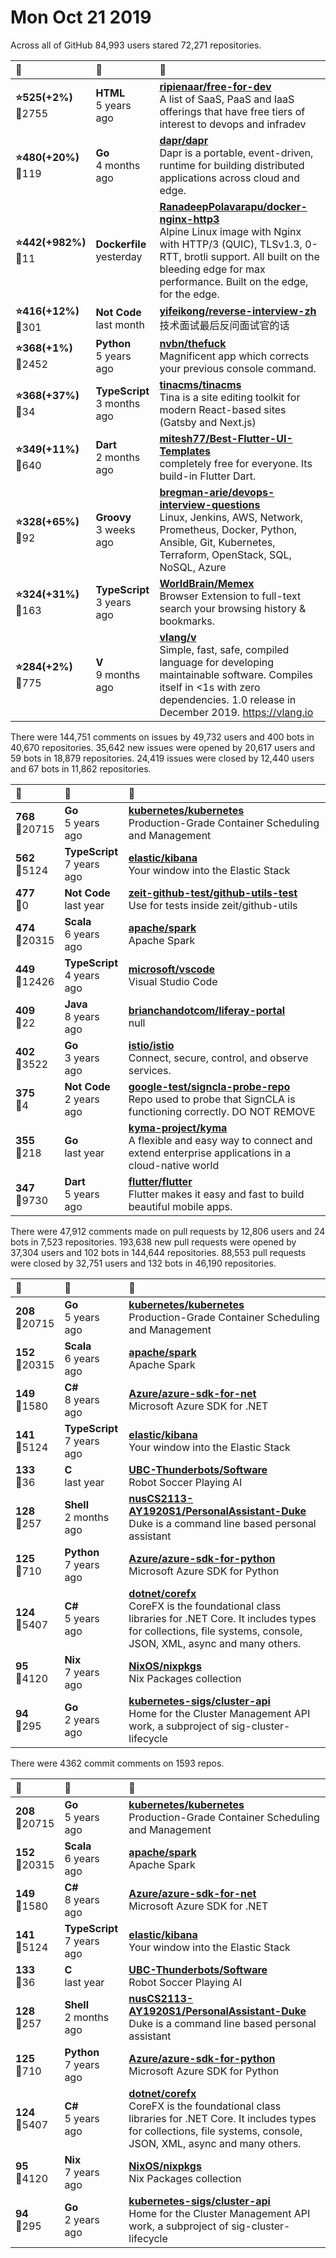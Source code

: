 # Mon Oct 21 2019

Across all of GitHub 84,993 users stared 
72,271 repositories. 

| :page_with_curl: | :calendar: | :page_with_curl: |
| :--- | :--- | :--- |
| **:star:525(+2%)**<br>:twisted_rightwards_arrows:2755 | **HTML**<br>5 years ago | **[ripienaar/free-for-dev](https://github.com/ripienaar/free-for-dev)**<br>A list of SaaS, PaaS and IaaS offerings that have free tiers of interest to devops and infradev |
| **:star:480(+20%)**<br>:twisted_rightwards_arrows:119 | **Go**<br>4 months ago | **[dapr/dapr](https://github.com/dapr/dapr)**<br>Dapr is a portable, event-driven, runtime for building distributed applications across cloud and edge. |
| **:star:442(+982%)**<br>:twisted_rightwards_arrows:11 | **Dockerfile**<br>yesterday | **[RanadeepPolavarapu/docker-nginx-http3](https://github.com/RanadeepPolavarapu/docker-nginx-http3)**<br>Alpine Linux image with Nginx with HTTP/3 (QUIC), TLSv1.3, 0-RTT, brotli support. All built on the bleeding edge for max performance. Built on the edge, for the edge. |
| **:star:416(+12%)**<br>:twisted_rightwards_arrows:301 | **Not Code**<br>last month | **[yifeikong/reverse-interview-zh](https://github.com/yifeikong/reverse-interview-zh)**<br>技术面试最后反问面试官的话 |
| **:star:368(+1%)**<br>:twisted_rightwards_arrows:2452 | **Python**<br>5 years ago | **[nvbn/thefuck](https://github.com/nvbn/thefuck)**<br>Magnificent app which corrects your previous console command. |
| **:star:368(+37%)**<br>:twisted_rightwards_arrows:34 | **TypeScript**<br>3 months ago | **[tinacms/tinacms](https://github.com/tinacms/tinacms)**<br>Tina is a site editing toolkit for modern React-based sites (Gatsby and Next.js) |
| **:star:349(+11%)**<br>:twisted_rightwards_arrows:640 | **Dart**<br>2 months ago | **[mitesh77/Best-Flutter-UI-Templates](https://github.com/mitesh77/Best-Flutter-UI-Templates)**<br>completely free for everyone. Its build-in Flutter Dart. |
| **:star:328(+65%)**<br>:twisted_rightwards_arrows:92 | **Groovy**<br>3 weeks ago | **[bregman-arie/devops-interview-questions](https://github.com/bregman-arie/devops-interview-questions)**<br>Linux, Jenkins, AWS, Network, Prometheus, Docker, Python, Ansible, Git, Kubernetes, Terraform, OpenStack, SQL, NoSQL, Azure |
| **:star:324(+31%)**<br>:twisted_rightwards_arrows:163 | **TypeScript**<br>3 years ago | **[WorldBrain/Memex](https://github.com/WorldBrain/Memex)**<br>Browser Extension to full-text search your browsing history & bookmarks. |
| **:star:284(+2%)**<br>:twisted_rightwards_arrows:775 | **V**<br>9 months ago | **[vlang/v](https://github.com/vlang/v)**<br>Simple, fast, safe, compiled language for developing maintainable software. Compiles itself in <1s with zero dependencies. 1.0 release in December 2019. https://vlang.io |

There were 144,751 comments on issues by 49,732 users and 400 bots in 40,670 repositories.
35,642 new issues were opened by 20,617 users and 59 bots in 18,879 repositories.
24,419 issues were closed by 12,440 users and 67 bots in 11,862 repositories.

| :speech_balloon: | :calendar: | :page_with_curl: |
| :--- | :--- | :--- |
| **768**<br>:twisted_rightwards_arrows:20715 | **Go**<br>5 years ago | **[kubernetes/kubernetes](https://github.com/kubernetes/kubernetes)**<br>Production-Grade Container Scheduling and Management |
| **562**<br>:twisted_rightwards_arrows:5124 | **TypeScript**<br>7 years ago | **[elastic/kibana](https://github.com/elastic/kibana)**<br>Your window into the Elastic Stack |
| **477**<br>:twisted_rightwards_arrows:0 | **Not Code**<br>last year | **[zeit-github-test/github-utils-test](https://github.com/zeit-github-test/github-utils-test)**<br>Use for tests inside zeit/github-utils |
| **474**<br>:twisted_rightwards_arrows:20315 | **Scala**<br>6 years ago | **[apache/spark](https://github.com/apache/spark)**<br>Apache Spark |
| **449**<br>:twisted_rightwards_arrows:12426 | **TypeScript**<br>4 years ago | **[microsoft/vscode](https://github.com/microsoft/vscode)**<br>Visual Studio Code |
| **409**<br>:twisted_rightwards_arrows:22 | **Java**<br>8 years ago | **[brianchandotcom/liferay-portal](https://github.com/brianchandotcom/liferay-portal)**<br>null |
| **402**<br>:twisted_rightwards_arrows:3522 | **Go**<br>3 years ago | **[istio/istio](https://github.com/istio/istio)**<br>Connect, secure, control, and observe services. |
| **375**<br>:twisted_rightwards_arrows:4 | **Not Code**<br>2 years ago | **[google-test/signcla-probe-repo](https://github.com/google-test/signcla-probe-repo)**<br>Repo used to probe that SignCLA is functioning correctly.  DO NOT REMOVE |
| **355**<br>:twisted_rightwards_arrows:218 | **Go**<br>last year | **[kyma-project/kyma](https://github.com/kyma-project/kyma)**<br>A flexible and easy way to connect and extend enterprise applications in a cloud-native world |
| **347**<br>:twisted_rightwards_arrows:9730 | **Dart**<br>5 years ago | **[flutter/flutter](https://github.com/flutter/flutter)**<br>Flutter makes it easy and fast to build beautiful mobile apps. |

There were 47,912 comments made on pull requests by 12,806 users and 24 bots in 7,523 repositories.
193,638 new pull requests were opened by 37,304 users and 102 bots in 144,644 repositories.
88,553 pull requests were closed by 32,751 users and 132 bots in 46,190 repositories.

| :speech_balloon: | :calendar: | :page_with_curl: |
| :--- | :--- | :--- |
| **208**<br>:twisted_rightwards_arrows:20715 | **Go**<br>5 years ago | **[kubernetes/kubernetes](https://github.com/kubernetes/kubernetes)**<br>Production-Grade Container Scheduling and Management |
| **152**<br>:twisted_rightwards_arrows:20315 | **Scala**<br>6 years ago | **[apache/spark](https://github.com/apache/spark)**<br>Apache Spark |
| **149**<br>:twisted_rightwards_arrows:1580 | **C#**<br>8 years ago | **[Azure/azure-sdk-for-net](https://github.com/Azure/azure-sdk-for-net)**<br>Microsoft Azure SDK for .NET |
| **141**<br>:twisted_rightwards_arrows:5124 | **TypeScript**<br>7 years ago | **[elastic/kibana](https://github.com/elastic/kibana)**<br>Your window into the Elastic Stack |
| **133**<br>:twisted_rightwards_arrows:36 | **C**<br>last year | **[UBC-Thunderbots/Software](https://github.com/UBC-Thunderbots/Software)**<br>Robot Soccer Playing AI |
| **128**<br>:twisted_rightwards_arrows:257 | **Shell**<br>2 months ago | **[nusCS2113-AY1920S1/PersonalAssistant-Duke](https://github.com/nusCS2113-AY1920S1/PersonalAssistant-Duke)**<br>Duke is a command line based personal assistant |
| **125**<br>:twisted_rightwards_arrows:710 | **Python**<br>7 years ago | **[Azure/azure-sdk-for-python](https://github.com/Azure/azure-sdk-for-python)**<br>Microsoft Azure SDK for Python |
| **124**<br>:twisted_rightwards_arrows:5407 | **C#**<br>5 years ago | **[dotnet/corefx](https://github.com/dotnet/corefx)**<br>CoreFX is the foundational class libraries for .NET Core. It includes types for collections, file systems, console, JSON, XML, async and many others. |
| **95**<br>:twisted_rightwards_arrows:4120 | **Nix**<br>7 years ago | **[NixOS/nixpkgs](https://github.com/NixOS/nixpkgs)**<br>Nix Packages collection |
| **94**<br>:twisted_rightwards_arrows:295 | **Go**<br>2 years ago | **[kubernetes-sigs/cluster-api](https://github.com/kubernetes-sigs/cluster-api)**<br>Home for the Cluster Management API work, a subproject of sig-cluster-lifecycle |

There were 4362 commit comments on 1593 repos.

| :speech_balloon: | :calendar: | :page_with_curl: |
| :--- | :--- | :--- |
| **208**<br>:twisted_rightwards_arrows:20715 | **Go**<br>5 years ago | **[kubernetes/kubernetes](https://github.com/kubernetes/kubernetes)**<br>Production-Grade Container Scheduling and Management |
| **152**<br>:twisted_rightwards_arrows:20315 | **Scala**<br>6 years ago | **[apache/spark](https://github.com/apache/spark)**<br>Apache Spark |
| **149**<br>:twisted_rightwards_arrows:1580 | **C#**<br>8 years ago | **[Azure/azure-sdk-for-net](https://github.com/Azure/azure-sdk-for-net)**<br>Microsoft Azure SDK for .NET |
| **141**<br>:twisted_rightwards_arrows:5124 | **TypeScript**<br>7 years ago | **[elastic/kibana](https://github.com/elastic/kibana)**<br>Your window into the Elastic Stack |
| **133**<br>:twisted_rightwards_arrows:36 | **C**<br>last year | **[UBC-Thunderbots/Software](https://github.com/UBC-Thunderbots/Software)**<br>Robot Soccer Playing AI |
| **128**<br>:twisted_rightwards_arrows:257 | **Shell**<br>2 months ago | **[nusCS2113-AY1920S1/PersonalAssistant-Duke](https://github.com/nusCS2113-AY1920S1/PersonalAssistant-Duke)**<br>Duke is a command line based personal assistant |
| **125**<br>:twisted_rightwards_arrows:710 | **Python**<br>7 years ago | **[Azure/azure-sdk-for-python](https://github.com/Azure/azure-sdk-for-python)**<br>Microsoft Azure SDK for Python |
| **124**<br>:twisted_rightwards_arrows:5407 | **C#**<br>5 years ago | **[dotnet/corefx](https://github.com/dotnet/corefx)**<br>CoreFX is the foundational class libraries for .NET Core. It includes types for collections, file systems, console, JSON, XML, async and many others. |
| **95**<br>:twisted_rightwards_arrows:4120 | **Nix**<br>7 years ago | **[NixOS/nixpkgs](https://github.com/NixOS/nixpkgs)**<br>Nix Packages collection |
| **94**<br>:twisted_rightwards_arrows:295 | **Go**<br>2 years ago | **[kubernetes-sigs/cluster-api](https://github.com/kubernetes-sigs/cluster-api)**<br>Home for the Cluster Management API work, a subproject of sig-cluster-lifecycle |

